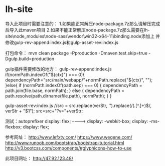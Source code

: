 # lh-site

导入此项目时需要注意的：
1.如果能正常解压node-package.7z那么请解压完成后导入此maven项目
2.如果不能正常解压node-package.7z那么需要在lh-site\node_modules\node-sass\vendor\win32-x64-11\binding.node添加上
并修改gulp-rev-append:index.js和gulp-asset-rev:index.js

打包命令：
mvn clean package -Pproduction -Dmaven.test.skip=true -Dgulp.build=production

gulp插件需要修改的地方：
gulp-rev-append:index.js
if(normPath.indexOf("${ctx}") === 0){
	dependencyPath="src/main/webapp/"+normPath.replace("${ctx}", "");
}else{
	if (normPath.indexOf(path.sep) === 0) {
        dependencyPath = path.join(file.base, normPath);
    }
    else {
       dependencyPath = path.resolve(path.dirname(file.path), normPath);
    }
}

gulp-asset-rev:index.js
//src = src.replace(verStr, '').replace(/(\.[^\.]+)$/, verStr + "$1");
src=src+"?v="+verStr;

测试：autoprefixer
display: flex; ----> display: -webkit-box; display: -ms-flexbox; display: flex;

参考网址：
http://www.lefxtv.com/
https://www.wegene.com/
http://www.runoob.com/bootstrap/bootstrap-tutorial.html
http://v3.bootcss.com/components/#glyphicons-how-to-use

此项目网址：
http://47.92.123.48/